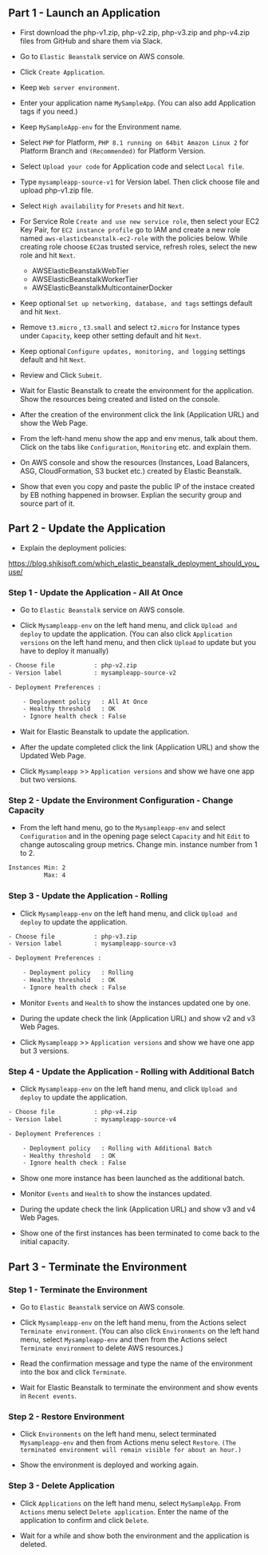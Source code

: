 ## Part 1 - Launch an Application

- First download the php-v1.zip, php-v2.zip, php-v3.zip and php-v4.zip files from GitHub and share them via Slack.

- Go to `Elastic Beanstalk` service on AWS console.

- Click `Create Application`.

- Keep `Web server environment`. 

- Enter your application name `MySampleApp`.  (You can also add Application tags if you need.)

- Keep `MySampleApp-env` for the Environment name.

- Select `PHP` for Platform, `PHP 8.1 running on 64bit Amazon Linux 2` for Platform Branch and `(Recommended)` for Platform Version.

- Select `Upload your code` for Application code and select `Local file`.

- Type `mysampleapp-source-v1` for Version label. Then click choose file and upload php-v1.zip file.

- Select `High availability` for `Presets` and hit `Next`.

- For Service Role `Create and use new service role`, then select your EC2 Key Pair, for `EC2 instance profile` go to IAM and create
a new role named `aws-elasticbeanstalk-ec2-role` with the policies below. While creating role choose `EC2`as trusted service, refresh roles, select the new role and hit `Next`.
  - AWSElasticBeanstalkWebTier
  - AWSElasticBeanstalkWorkerTier
  - AWSElasticBeanstalkMulticontainerDocker

- Keep optional `Set up networking, database, and tags` settings default and hit `Next`.

- Remove `t3.micro` , `t3.small` and select `t2.micro` for Instance types under `Capacity`, keep other setting default and hit `Next`.

- Keep optional `Configure updates, monitoring, and logging` settings default and hit `Next`.

- Review and Click `Submit`.

- Wait for Elastic Beanstalk to create the environment for the application. Show the resources being created and listed on the console.

- After the creation of the environment click the link (Application URL) and show the Web Page.

- From the left-hand menu show the app and env menus, talk about them. Click on the tabs like `Configuration`, `Monitoring` etc. and explain them.

- On AWS console and show the resources (Instances, Load Balancers, ASG, CloudFormation, S3 bucket etc.) created by Elastic Beanstalk.

- Show that even you copy and paste the public IP of the instace created by EB nothing happened in browser. Explian the security group and source part of it. 

## Part 2 - Update the Application

- Explain the deployment policies:

https://blog.shikisoft.com/which_elastic_beanstalk_deployment_should_you_use/

### Step 1 - Update the Application - All At Once

- Go to `Elastic Beanstalk` service on AWS console.

- Click `Mysampleapp-env` on the left hand menu, and click `Upload and deploy` to update the application. (You can also click `Application versions` on the left hand menu, and then click `Upload` to update but you have to deploy it manually)

```bash
- Choose file           : php-v2.zip
- Version label         : mysampleapp-source-v2

- Deployment Preferences :

    - Deployment policy   : All At Once
    - Healthy threshold   : OK
    - Ignore health check : False
```
- Wait for Elastic Beanstalk to update the application.

- After the update completed click the link (Application URL) and show the Updated Web Page.

- Click `Mysampleapp` >> `Application versions` and show we have one app but two versions.

### Step 2 - Update the Environment Configuration - Change Capacity 

- From the left hand menu, go to the `Mysampleapp-env` and select `Configuration` and in the opening page select `Capacity` and hit `Edit` to change autoscaling group metrics. Change min. instance number from 1 to 2. 

```bash
Instances Min: 2
          Max: 4 
```
### Step 3 - Update the Application - Rolling

- Click `Mysampleapp-env` on the left hand menu, and click `Upload and deploy` to update the application. 

```bash
- Choose file           : php-v3.zip
- Version label         : mysampleapp-source-v3

- Deployment Preferences :

    - Deployment policy   : Rolling
    - Healthy threshold   : OK
    - Ignore health check : False

```

- Monitor `Events` and `Health` to show the instances updated one by one.

- During the update check the link (Application URL) and show v2 and v3 Web Pages.

- Click `Mysampleapp` >> `Application versions` and show we have one app but 3 versions.


### Step 4 - Update the Application - Rolling with Additional Batch

- Click `Mysampleapp-env` on the left hand menu, and click `Upload and deploy` to update the application. 

```bash
- Choose file           : php-v4.zip
- Version label         : mysampleapp-source-v4

- Deployment Preferences :

    - Deployment policy   : Rolling with Additional Batch
    - Healthy threshold   : OK
    - Ignore health check : False
```
- Show one more instance has been launched as the additional batch.

- Monitor `Events` and `Health` to show the instances updated.

- During the update check the link (Application URL) and show v3 and v4 Web Pages.

- Show one of the first instances has been terminated to come back to the initial capacity. 

## Part 3 - Terminate the Environment

### Step 1 - Terminate the Environment

- Go to `Elastic Beanstalk` service on AWS console.

- Click `Mysampleapp-env` on the left hand menu, from the Actions select `Terminate environment`. (You can also click `Environments` on the left hand menu, select `Mysampleapp-env` and then from the Actions select `Terminate environment` to delete AWS resources.)

- Read the confirmation message and type the name of the environment into the box and click `Terminate`.

- Wait for Elastic Beanstalk to terminate the environment and show events in `Recent events`.

### Step 2 - Restore Environment

- Click `Environments` on the left hand menu, select terminated `Mysampleapp-env` and then from Actions menu select `Restore`.
  `(The terminated environment will remain visible for about an hour.)`

- Show the environment is deployed and working again. 

### Step 3 - Delete Application

- Click `Applications` on the left hand menu, select `MySampleApp`. From `Actions` menu select `Delete application`. Enter the name of the application to confirm and click `Delete`.

- Wait for a while and show both the environment and the application is deleted.